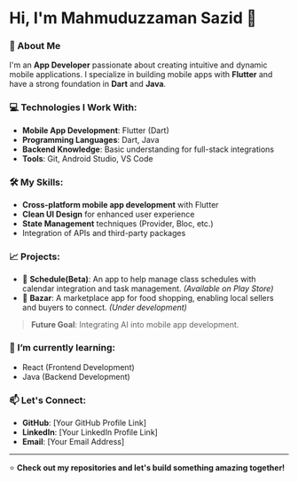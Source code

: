 # Hi, I'm Mahmuduzzaman Sazid 👋

### 🚀 About Me
I'm an **App Developer** passionate about creating intuitive and dynamic mobile applications. I specialize in building mobile apps with **Flutter** and have a strong foundation in **Dart** and **Java**. 

### 💻 Technologies I Work With:
- **Mobile App Development**: Flutter (Dart)
- **Programming Languages**: Dart, Java
- **Backend Knowledge**: Basic understanding for full-stack integrations
- **Tools**: Git, Android Studio, VS Code

### 🛠️ My Skills:
- **Cross-platform mobile app development** with Flutter
- **Clean UI Design** for enhanced user experience
- **State Management** techniques (Provider, Bloc, etc.)
- Integration of APIs and third-party packages

### 📈 Projects:
- 📱 **Schedule(Beta)**: An app to help manage class schedules with calendar integration and task management. *(Available on Play Store)*  
- 🛒 **Bazar**: A marketplace app for food shopping, enabling local sellers and buyers to connect. *(Under development)*

> **Future Goal**: Integrating AI into mobile app development.

### 🌱 I’m currently learning:
- React (Frontend Development)  
- Java (Backend Development)  

### 📫 Let's Connect:
- **GitHub**: [Your GitHub Profile Link]
- **LinkedIn**: [Your LinkedIn Profile Link]
- **Email**: [Your Email Address]

---

⭐ **Check out my repositories and let's build something amazing together!**

